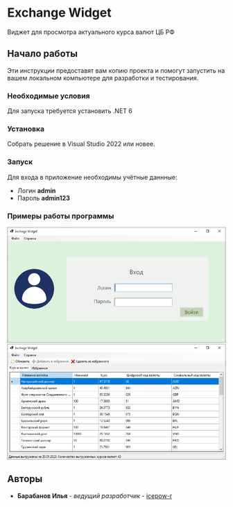 # Exchange Widget

Виджет для просмотра актуального курса валют ЦБ РФ

## Начало работы

Эти инструкции предоставят вам копию проекта и помогут запустить на вашем локальном компьютере для разработки и тестирования.

### Необходимые условия

Для запуска требуется установить .NET 6

### Установка

Собрать решение в Visual Studio 2022 или новее.

### Запуск

Для входа в приложение необходимы учётные даннные:
* Логин **admin**
* Пароль **admin123**

### Примеры работы программы

![Форма входа в программу](ExampleImages/Login.png "Форма входа в программу")
![Список валют ЦБ РФ](ExampleImages/Main.png "Список валют ЦБ РФ")

## Авторы

* **Барабанов Илья** - *ведущий разработчик* - [icepow-r](https://github.com/icepow-r/)

